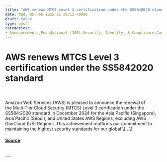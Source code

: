 ```yaml
---
title: "AWS renews MTCS Level 3 certification under the SS5842020 standard"
date: Wed, 05 Feb 2025 21:30:13 +0000
draft: false
type: posts
categories: 
- Announcements,Foundational (100),Security, Identity, & Compliance,Compliance reports,MTCS,Security Blog
---
```

# AWS renews MTCS Level 3 certification under the SS5842020 standard

<br/>

<br/>
Amazon Web Services (AWS) is pleased to announce the renewal of the Multi-Tier Cloud Security (MTCS) Level 3 certification under the SS584:2020 standard in December 2024 for the Asia Pacific (Singapore), Asia Pacific (Seoul), and United States AWS Regions, excluding AWS GovCloud (US) Regions. This achievement reaffirms our commitment to maintaining the highest security standards for our global \[…\]

#### [Source](https://aws.amazon.com/blogs/security/aws-renews-mtcs-level-3-certification-under-the-ss5842020-standard/)

<br/>
---
